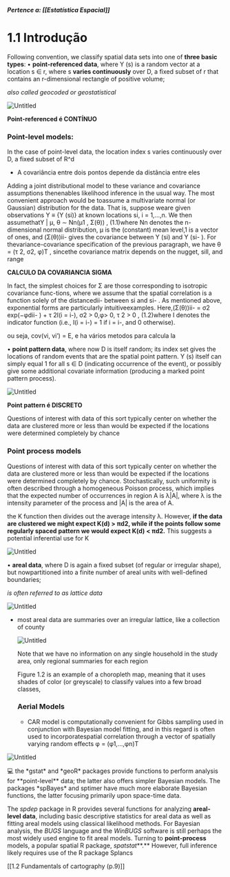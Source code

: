 ***Pertence a: [[Estatística Espacial]]***  

# 1.1 Introdução
Following convention, we classify spatial data sets into one of **three basic** **types**:
• **point-referenced data**, where Y (s) is a random vector at a location s ∈ r, where s **varies continuously** over D, a fixed subset of r that contains an r-dimensional rectangle of positive volume;

*also called geocoded or geostatistical*

![Untitled](Untitled%204%202.png)

**Point-referenced é CONTÍNUO**

### **Point-level models:**

In the case of point-level data, the location index s varies continuously over D, a fixed subset of R^d

- A covariância entre dois pontos depende da distância entre eles

Adding a joint distributional model to these variance and covariance assumptions thenenables likelihood inference in the usual way. The most convenient approach would be toassume a multivariate normal (or Gaussian) distribution for the data. That is, suppose weare given observations Y ≡ {Y (si)} at known locations si, i = 1,...,n. We then assumethatY | μ, θ ∼ Nn(μ1 , Σ(θ)) , (1.1)where Nn denotes the n-dimensional normal distribution, μ is the (constant) mean level,1 is a vector of ones, and (Σ(θ))ii- gives the covariance between Y (si) and Y (si- ). For thevariance-covariance specification of the previous paragraph, we have θ = (τ 2, σ2, φ)T , sincethe covariance matrix depends on the nugget, sill, and range

**CALCULO DA COVARIANCIA SIGMA**

In fact, the simplest choices for Σ are those corresponding to isotropic covariance func-tions, where we assume that the spatial correlation is a function solely of the distancedii- between si and si- . As mentioned above, exponential forms are particularly intuitiveexamples. Here,(Σ(θ))ii- = σ2 exp(−φdii- ) + τ 2I(i = i-), σ2 > 0,φ> 0, τ 2 > 0 , (1.2)where I denotes the indicator function (i.e., I(i = i-) = 1 if i = i-, and 0 otherwise).

ou seja, cov(vi, vi’) = E, e ha vários metodos para calcula la

• **point pattern data**, where now D is itself random; its index set gives the locations of random events that are the spatial point pattern. Y (s) itself can simply equal 1 for all s ∈ D (indicating occurrence of the event), or possibly give some additional covariate information (producing a marked point pattern process).

![Untitled](Untitled%205%202.png)

**Point pattern é DISCRETO**

Questions of interest with data of this sort typically center on whether the data are
clustered more or less than would be expected if the locations were determined completely by chance

### Point process models

Questions of interest with data of this sort typically center on whether the data are
clustered more or less than would be expected if the locations were determined completely
by chance. Stochastically, such uniformity is often described through a homogeneous Poisson
process, which implies that the expected number of occurrences in region A is λ|A|, where
λ is the intensity parameter of the process and |A| is the area of A.

the K function then divides out the average intensity λ. However, **if the data are clustered we might expect K(d) > πd2, while if the points follow some regularly spaced pattern we would expect K(d) < πd2.** This suggests a potential inferential use for K

![Untitled](Untitled%206%202.png)

• **areal data**, where D is again a fixed subset (of regular or irregular shape), but nowpartitioned into a finite number of areal units with well-defined boundaries;

*is often referred to as lattice data*

![Untitled](Untitled%207%202.png)

- most areal data are summaries over an irregular lattice, like a collection of county
    
    ![Untitled](Untitled%208%202.png)
    
    Note that we have no information on any single household in the study area, only regional summaries for each region
    
    Figure 1.2 is an example of a choropleth map, meaning that it uses shades of color (or greyscale) to classify values into a few broad classes, 
    
    ### Aerial Models
    
    - CAR model is computationally convenient for Gibbs sampling used in conjunction with Bayesian model fitting, and in this regard is often used to incorporatespatial correlation through a vector of spatially varying random effects φ = (φ1,...,φn)T
    

![Untitled](Untitled%209%202.png)

<aside>
💻 the *gstat* and *geoR* packages provide functions to perform analysis for **point-level** data; the latter also offers simpler Bayesian models. The packages *spBayes* and sptimer have much more elaborate Bayesian functions, the latter focusing primarily upon space-time data.

The *spdep* package in R provides several functions for analyzing **areal-level data**, including basic descriptive statistics for areal data as well as fitting areal models using classical likelihood methods. For Bayesian analysis, the *BUGS* language and the *WinBUGS* software is still perhaps the most widely used engine to fit areal models.
Turning to **point-process** models, a popular spatial R package, *spatstat***.** However, full inference likely requires use of the R package Splancs

</aside>

[[1.2 Fundamentals of cartography (p.9)]]